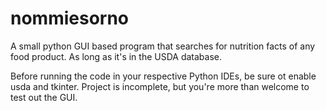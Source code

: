 # nommiesorno
A small python GUI based program that searches for nutrition facts of any food product. As long as it's in the USDA database.

Before running the code in your respective Python IDEs, be sure ot enable usda and tkinter. Project is incomplete, but you're more than welcome to test out the GUI.
